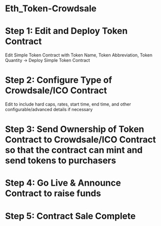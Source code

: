 # Eth_Token-Crowdsale

# Step 1: Edit and Deploy Token Contract 
Edit Simple Token Contract with Token Name, Token Abbreviation, Token Quantity -> Deploy Simple Token Contract

# Step 2: Configure Type of Crowdsale/ICO Contract
Edit to include hard caps, rates, start time, end time, and other configurable/advanced details if necessary

# Step 3: Send Ownership of Token Contract to Crowdsale/ICO Contract so that the contract can mint and send tokens to purchasers

# Step 4: Go Live & Announce Contract to raise funds

# Step 5: Contract Sale Complete
